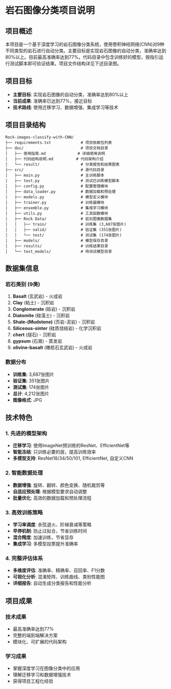 # 岩石图像分类项目说明

## 项目概述

本项目是一个基于深度学习的岩石图像分类系统，使用卷积神经网络(CNN)对9种不同类型的岩石进行自动分类。主要目标是实现岩石图像的自动分类，准确率达到80%以上。目前最高准确率达到77%。代码目录中包含训练好的模型，按指引运行测试脚本即可验证结果。项目文件结构详见下述目录图。

## 项目目标

- **主要目标**: 实现岩石图像的自动分类，准确率达到80%以上
- **当前成果**: 准确率已达到77%，接近目标
- **技术路线**: 使用迁移学习、数据增强、集成学习等技术

## 项目目录结构

```
Rock-images-classify-with-CNN/
├── requirements.txt             # 项目依赖包列表
├── doc/                         # 项目文档目录
│   ├── 使用指南.md              # 详细使用说明
│   ├── 代码结构说明.md          # 代码架构介绍
│   └── result/                  # 分类报告和结果图表
├── src/                         # 源代码目录
│   ├── main.py                  # 主训练脚本
|   ├── test.py                  # 测试已训练模型脚本
│   ├── config.py                # 配置管理模块
│   ├── data_loader.py           # 数据加载和预处理
│   ├── models.py                # 模型定义模块
│   ├── trainer.py               # 训练器模块
│   ├── ensemble.py              # 集成学习模块
│   ├── utils.py                 # 工具函数模块
│   ├── Rock Data/               # 岩石图像数据集
│   │   ├── train/               # 训练集 (3,687张图片)
│   │   ├── valid/               # 验证集 (351张图片)
│   │   └── test/                # 测试集 (174张图片)
│   ├── models/                  # 模型保存目录
│   ├── results/                 # 训练结果目录
│   └── test_models/             # 待测试模型目录
```

## 数据集信息

### 岩石类别 (9类)
1. **Basalt** (玄武岩) - 火成岩
2. **Clay** (粘土) - 沉积岩
3. **Conglomerate** (砾岩) - 沉积岩
4. **Diatomite** (硅藻土) - 沉积岩
5. **Shale-(Mudstone)** (页岩-泥岩) - 沉积岩
6. **Siliceous-sinter** (硅质烧结岩) - 化学沉积岩
7. **chert** (燧石) - 沉积岩
8. **gypsum** (石膏) - 蒸发岩
9. **olivine-basalt** (橄榄石玄武岩) - 火成岩

### 数据分布
- **训练集**: 3,687张图片
- **验证集**: 351张图片
- **测试集**: 174张图片
- **总计**: 4,212张图片
- **图像格式**: JPG

## 技术特色

### 1. 先进的模型架构
- **迁移学习**: 使用ImageNet预训练的ResNet、EfficientNet等
- **智能冻结**: 只训练必要的层，提高训练效率
- **多模型支持**: ResNet18/34/50/101, EfficientNet, 自定义CNN

### 2. 智能数据处理
- **数据增强**: 旋转、翻转、颜色变换、随机裁剪等
- **自适应预处理**: 根据模型要求自动调整
- **批量优化**: 高效的数据加载和预处理流程

### 3. 高效训练策略
- **学习率调度**: 余弦退火、阶梯衰减等策略
- **早停机制**: 防止过拟合，节省训练时间
- **混合精度**: 加速训练，节省显存
- **集成学习**: 多模型投票提升准确率

### 4. 完整评估体系
- **多维度评估**: 准确率、精确率、召回率、F1分数
- **可视化分析**: 混淆矩阵、训练曲线、类别性能图
- **详细报告**: 自动生成分类报告和性能分析

## 项目成果

### 技术成果
- 最高准确率达到77%
- 完整的端到端解决方案
- 模块化、可扩展的代码架构

### 学习成果
- 掌握深度学习在图像分类中的应用
- 理解迁移学习和数据增强技术
- 获得项目工程化经验
